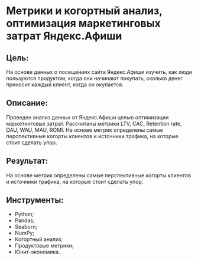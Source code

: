 # Метрики и когортный анализ, оптимизация маркетинговых затрат Яндекс.Афиши
## Цель:
На основе данных о посещениях сайта Яндекс.Афиши изучить, как люди пользуются продуктом, когда они начинают покупать, сколько денег приносит каждый клиент, когда он окупается.
## Описание:
Проведен анализ данных от Яндекс.Афиши целью оптимизации маркетинговых затрат. Рассчитаны метрики LTV, CAC, Retention rate, DAU, WAU, MAU, ROMI. На основе метрик определены самые перспективные когорты клиентов и источники трафика, на которые стоит сделать упор.
## Результат:
На основе метрик определены самые перспективные когорты клиентов и источники трафика, на которые стоит сделать упор.
## Инструменты:
- Python;
- Pandas;
- Seaborn;
- NumPy;
- Когортный анализ;
- Продуктовые метрики;
- Юнит-экономика.

